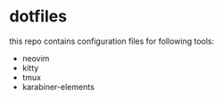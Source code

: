 # dotfiles

this repo contains configuration files for following tools:
- neovim
- kitty
- tmux
- karabiner-elements
